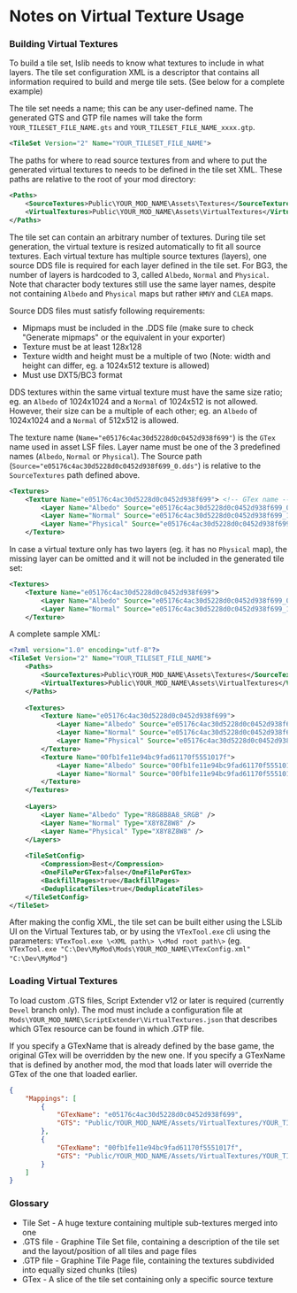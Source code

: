# Notes on Virtual Texture Usage

### Building Virtual Textures

To build a tile set, lslib needs to know what textures to include in what layers. The tile set configuration XML is a descriptor that contains all information required to build and merge tile sets. (See below for a complete example)

The tile set needs a name; this can be any user-defined name. The generated GTS and GTP file names will take the form `YOUR_TILESET_FILE_NAME.gts` and `YOUR_TILESET_FILE_NAME_xxxx.gtp`.
```xml
<TileSet Version="2" Name="YOUR_TILESET_FILE_NAME">
```

The paths for where to read source textures from and where to put the generated virtual textures to needs to be defined in the tile set XML. These paths are relative to the root of your mod directory:
```xml
<Paths>
	<SourceTextures>Public\YOUR_MOD_NAME\Assets\Textures</SourceTextures>
	<VirtualTextures>Public\YOUR_MOD_NAME\Assets\VirtualTextures</VirtualTextures>
</Paths>
```

The tile set can contain an arbitrary number of textures. During tile set generation, the virtual texture is resized automatically to fit all source textures.
Each virtual texture has multiple source textures (layers), one source DDS file is required for each layer defined in the tile set. 
For BG3, the number of layers is hardcoded to 3, called `Albedo`, `Normal` and `Physical`. Note that character body textures still use the same layer names, despite not containing `Albedo` and `Physical` maps but rather `HMVY` and `CLEA` maps.

Source DDS files must satisfy following requirements:
 - Mipmaps must be included in the .DDS file (make sure to check "Generate mipmaps" or the equivalent in your exporter)
 - Texture must be at least 128x128
 - Texture width and height must be a multiple of two (Note: width and height can differ, eg. a 1024x512 texture is allowed)
 - Must use DXT5/BC3 format

DDS textures within the same virtual texture must have the same size ratio; eg. an `Albedo` of 1024x1024 and a `Normal` of 1024x512 is not allowed. However, their size can be a multiple of each other; eg. an `Albedo` of 1024x1024 and a `Normal` of 512x512 is allowed.

The texture name (`Name="e05176c4ac30d5228d0c0452d938f699"`) is the `GTex` name used in asset LSF files.
Layer name must be one of the 3 predefined names (`Albedo`, `Normal` or `Physical`).
The Source path (`Source="e05176c4ac30d5228d0c0452d938f699_0.dds"`) is relative to the `SourceTextures` path defined above.

```xml
<Textures>
	<Texture Name="e05176c4ac30d5228d0c0452d938f699"> <!-- GTex name -->
		<Layer Name="Albedo" Source="e05176c4ac30d5228d0c0452d938f699_0.dds" />
		<Layer Name="Normal" Source="e05176c4ac30d5228d0c0452d938f699_1.dds" />
		<Layer Name="Physical" Source="e05176c4ac30d5228d0c0452d938f699_2.dds" />
	</Texture>
```

In case a virtual texture only has two layers (eg. it has no `Physical` map), the missing layer can be omitted and it will not be included in the generated tile set:
```xml
<Textures>
	<Texture Name="e05176c4ac30d5228d0c0452d938f699">
		<Layer Name="Albedo" Source="e05176c4ac30d5228d0c0452d938f699_0.dds" />
		<Layer Name="Normal" Source="e05176c4ac30d5228d0c0452d938f699_1.dds" />
	</Texture>
```

A complete sample XML:
```xml
<?xml version="1.0" encoding="utf-8"?>
<TileSet Version="2" Name="YOUR_TILESET_FILE_NAME">
	<Paths>
		<SourceTextures>Public\YOUR_MOD_NAME\Assets\Textures</SourceTextures>
		<VirtualTextures>Public\YOUR_MOD_NAME\Assets\VirtualTextures</VirtualTextures>
	</Paths>
	
	<Textures>
		<Texture Name="e05176c4ac30d5228d0c0452d938f699">
			<Layer Name="Albedo" Source="e05176c4ac30d5228d0c0452d938f699_0.dds" />
			<Layer Name="Normal" Source="e05176c4ac30d5228d0c0452d938f699_1.dds" />
			<Layer Name="Physical" Source="e05176c4ac30d5228d0c0452d938f699_2.dds" />
		</Texture>
		<Texture Name="00fb1fe11e94bc9fad61170f5551017f">
			<Layer Name="Albedo" Source="00fb1fe11e94bc9fad61170f5551017f_0.dds" />
			<Layer Name="Normal" Source="00fb1fe11e94bc9fad61170f5551017f_1.dds" />
		</Texture>
	</Textures>
	
	<Layers>
		<Layer Name="Albedo" Type="R8G8B8A8_SRGB" />
		<Layer Name="Normal" Type="X8Y8Z8W8" />
		<Layer Name="Physical" Type="X8Y8Z8W8" />
	</Layers>
	
	<TileSetConfig>
		<Compression>Best</Compression>
		<OneFilePerGTex>false</OneFilePerGTex>
		<BackfillPages>true</BackfillPages>
		<DeduplicateTiles>true</DeduplicateTiles>
	</TileSetConfig>
</TileSet>
```

After making the config XML, the tile set can be built either using the LSLib UI on the Virtual Textures tab, or by using the `VTexTool.exe` cli using the parameters:
`VTexTool.exe \<XML path\> \<Mod root path\>`
(eg. `VTexTool.exe "C:\Dev\MyMod\Mods\YOUR_MOD_NAME\VTexConfig.xml" "C:\Dev\MyMod"`)

### Loading Virtual Textures

To load custom .GTS files, Script Extender v12 or later is required (currently `Devel` branch only).
The mod must include a configuration file at `Mods\YOUR_MOD_NAME\ScriptExtender\VirtualTextures.json` that describes which GTex resource can be found in which .GTP file.

If you specify a GTexName that is already defined by the base game, the original GTex will be overridden by the new one.
If you specify a GTexName that is defined by another mod, the mod that loads later will override the GTex of the one that loaded earlier.

```json
{
    "Mappings": [
        {
            "GTexName": "e05176c4ac30d5228d0c0452d938f699",
            "GTS": "Public/YOUR_MOD_NAME/Assets/VirtualTextures/YOUR_TILESET_FILE_NAME.gts"
        },
        {
            "GTexName": "00fb1fe11e94bc9fad61170f5551017f",
            "GTS": "Public/YOUR_MOD_NAME/Assets/VirtualTextures/YOUR_TILESET_FILE_NAME.gts"
        }
    ]
}
```

### Glossary

 - Tile Set - A huge texture containing multiple sub-textures merged into one
 - .GTS file - Graphine Tile Set file, containing a description of the tile set and the layout/position of all tiles and page files
 - .GTP file - Graphine Tile Page file, containing the textures subdivided into equally sized chunks (tiles)
 - GTex - A slice of the tile set containing only a specific source texture
